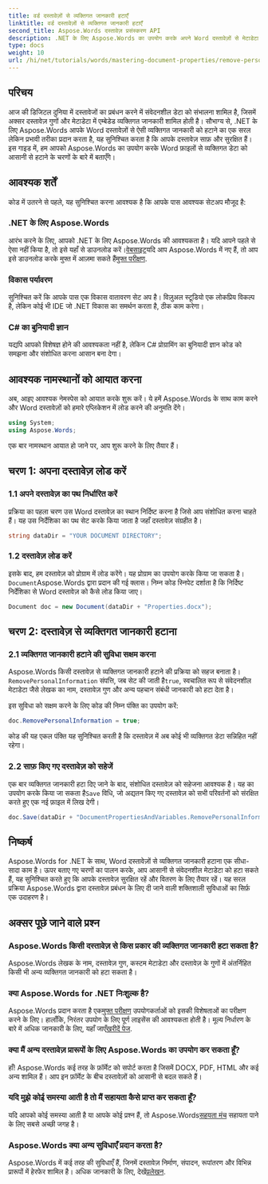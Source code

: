 ```yaml
---
title: वर्ड दस्तावेज़ों से व्यक्तिगत जानकारी हटाएँ
linktitle: वर्ड दस्तावेज़ों से व्यक्तिगत जानकारी हटाएँ
second_title: Aspose.Words दस्तावेज़ प्रसंस्करण API
description: .NET के लिए Aspose.Words का उपयोग करके अपने Word दस्तावेज़ों से मेटाडेटा और लेखक विवरण सहित व्यक्तिगत जानकारी को हटाने का तरीका जानें।
type: docs
weight: 10
url: /hi/net/tutorials/words/mastering-document-properties/remove-personal-information-word-document/
---
```

## परिचय

आज की डिजिटल दुनिया में दस्तावेजों का प्रबंधन करने में संवेदनशील डेटा को संभालना शामिल है, जिसमें अक्सर दस्तावेज़ गुणों और मेटाडेटा में एम्बेडेड व्यक्तिगत जानकारी शामिल होती है। सौभाग्य से, .NET के लिए Aspose.Words आपके Word दस्तावेज़ों से ऐसी व्यक्तिगत जानकारी को हटाने का एक सरल लेकिन प्रभावी तरीका प्रदान करता है, यह सुनिश्चित करता है कि आपके दस्तावेज़ साफ़ और सुरक्षित हैं। इस गाइड में, हम आपको Aspose.Words का उपयोग करके Word फ़ाइलों से व्यक्तिगत डेटा को आसानी से हटाने के चरणों के बारे में बताएँगे।

## आवश्यक शर्तें

कोड में उतरने से पहले, यह सुनिश्चित करना आवश्यक है कि आपके पास आवश्यक सेटअप मौजूद है:

### .NET के लिए Aspose.Words

 आरंभ करने के लिए, आपको .NET के लिए Aspose.Words की आवश्यकता है। यदि आपने पहले से ऐसा नहीं किया है, तो इसे यहाँ से डाउनलोड करें।[वेबसाइट](https://releases.aspose.com/words/net/)यदि आप Aspose.Words में नए हैं, तो आप इसे डाउनलोड करके मुफ्त में आज़मा सकते हैं[मुफ्त परीक्षण](https://releases.aspose.com/).

### विकास पर्यावरण

सुनिश्चित करें कि आपके पास एक विकास वातावरण सेट अप है। विज़ुअल स्टूडियो एक लोकप्रिय विकल्प है, लेकिन कोई भी IDE जो .NET विकास का समर्थन करता है, ठीक काम करेगा।

### C# का बुनियादी ज्ञान

यद्यपि आपको विशेषज्ञ होने की आवश्यकता नहीं है, लेकिन C# प्रोग्रामिंग का बुनियादी ज्ञान कोड को समझना और संशोधित करना आसान बना देगा।

## आवश्यक नामस्थानों को आयात करना

अब, आइए आवश्यक नेमस्पेस को आयात करके शुरू करें। ये हमें Aspose.Words के साथ काम करने और Word दस्तावेज़ों को हमारे एप्लिकेशन में लोड करने की अनुमति देंगे।

```csharp
using System;
using Aspose.Words;
```

एक बार नामस्थान आयात हो जाने पर, आप शुरू करने के लिए तैयार हैं।

## चरण 1: अपना दस्तावेज़ लोड करें

### 1.1 अपने दस्तावेज़ का पथ निर्धारित करें

प्रक्रिया का पहला चरण उस Word दस्तावेज़ का स्थान निर्दिष्ट करना है जिसे आप संशोधित करना चाहते हैं। यह उस निर्देशिका का पथ सेट करके किया जाता है जहाँ दस्तावेज़ संग्रहीत है।

```csharp
string dataDir = "YOUR DOCUMENT DIRECTORY";
```

### 1.2 दस्तावेज़ लोड करें

 इसके बाद, हम दस्तावेज़ को प्रोग्राम में लोड करेंगे। यह प्रोग्राम का उपयोग करके किया जा सकता है।`Document`Aspose.Words द्वारा प्रदान की गई क्लास। निम्न कोड स्निपेट दर्शाता है कि निर्दिष्ट निर्देशिका से Word दस्तावेज़ को कैसे लोड किया जाए।

```csharp
Document doc = new Document(dataDir + "Properties.docx");
```

## चरण 2: दस्तावेज़ से व्यक्तिगत जानकारी हटाना

### 2.1 व्यक्तिगत जानकारी हटाने की सुविधा सक्षम करना

 Aspose.Words किसी दस्तावेज़ से व्यक्तिगत जानकारी हटाने की प्रक्रिया को सहज बनाता है।`RemovePersonalInformation` संपत्ति, जब सेट की जाती है`true`, स्वचालित रूप से संवेदनशील मेटाडेटा जैसे लेखक का नाम, दस्तावेज़ गुण और अन्य पहचान संबंधी जानकारी को हटा देता है।

इस सुविधा को सक्षम करने के लिए कोड की निम्न पंक्ति का उपयोग करें:

```csharp
doc.RemovePersonalInformation = true;
```

कोड की यह एकल पंक्ति यह सुनिश्चित करती है कि दस्तावेज़ में अब कोई भी व्यक्तिगत डेटा सन्निहित नहीं रहेगा।

### 2.2 साफ़ किए गए दस्तावेज़ को सहेजें

 एक बार व्यक्तिगत जानकारी हटा दिए जाने के बाद, संशोधित दस्तावेज़ को सहेजना आवश्यक है। यह का उपयोग करके किया जा सकता है`Save` विधि, जो अद्यतन किए गए दस्तावेज़ को सभी परिवर्तनों को संरक्षित करते हुए एक नई फ़ाइल में लिख देगी।

```csharp
doc.Save(dataDir + "DocumentPropertiesAndVariables.RemovePersonalInformation.docx");
```

## निष्कर्ष

Aspose.Words for .NET के साथ, Word दस्तावेज़ों से व्यक्तिगत जानकारी हटाना एक सीधा-सादा काम है। ऊपर बताए गए चरणों का पालन करके, आप आसानी से संवेदनशील मेटाडेटा को हटा सकते हैं, यह सुनिश्चित करते हुए कि आपके दस्तावेज़ सुरक्षित रहें और वितरण के लिए तैयार रहें। यह सरल प्रक्रिया Aspose.Words द्वारा दस्तावेज़ प्रबंधन के लिए दी जाने वाली शक्तिशाली सुविधाओं का सिर्फ़ एक उदाहरण है।

## अक्सर पूछे जाने वाले प्रश्न

### Aspose.Words किसी दस्तावेज़ से किस प्रकार की व्यक्तिगत जानकारी हटा सकता है?

Aspose.Words लेखक के नाम, दस्तावेज़ गुण, कस्टम मेटाडेटा और दस्तावेज़ के गुणों में अंतर्निहित किसी भी अन्य व्यक्तिगत जानकारी को हटा सकता है।

### क्या Aspose.Words for .NET निःशुल्क है?

 Aspose.Words प्रदान करता है एक[मुफ्त परीक्षण](https://releases.aspose.com/) उपयोगकर्ताओं को इसकी विशेषताओं का परीक्षण करने के लिए। हालाँकि, निरंतर उपयोग के लिए पूर्ण लाइसेंस की आवश्यकता होती है। मूल्य निर्धारण के बारे में अधिक जानकारी के लिए, यहाँ जाएँ[खरीदें पेज](https://purchase.aspose.com/buy).

### क्या मैं अन्य दस्तावेज़ प्रारूपों के लिए Aspose.Words का उपयोग कर सकता हूँ?

हाँ! Aspose.Words कई तरह के फ़ॉर्मेट को सपोर्ट करता है जिसमें DOCX, PDF, HTML और कई अन्य शामिल हैं। आप इन फ़ॉर्मेट के बीच दस्तावेज़ों को आसानी से बदल सकते हैं।

### यदि मुझे कोई समस्या आती है तो मैं सहायता कैसे प्राप्त कर सकता हूँ?

 यदि आपको कोई समस्या आती है या आपके कोई प्रश्न हैं, तो Aspose.Words[सहयता मंच](https://forum.aspose.com/c/words/8) सहायता पाने के लिए सबसे अच्छी जगह है।

### Aspose.Words क्या अन्य सुविधाएँ प्रदान करता है?

 Aspose.Words में कई तरह की सुविधाएँ हैं, जिनमें दस्तावेज़ निर्माण, संपादन, रूपांतरण और विभिन्न प्रारूपों में हेरफेर शामिल है। अधिक जानकारी के लिए, देखें[प्रलेखन](https://reference.aspose.com/words/net/).
